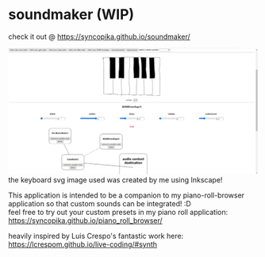 # soundmaker (WIP)    
check it out @ https://syncopika.github.io/soundmaker/    
    
![screenshot](screenshot.png)
the keyboard svg image used was created by me using Inkscape!    
    
This application is intended to be a companion to my piano-roll-browser application so that custom sounds can be integrated! :D    
feel free to try out your custom presets in my piano roll application: https://syncopika.github.io/piano_roll_browser/   
    
heavily inspired by Luis Crespo's fantastic work here: https://lcrespom.github.io/live-coding/#synth    
    